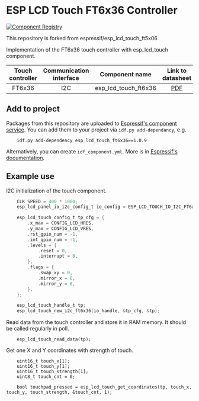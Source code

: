 # ESP LCD Touch FT6x36 Controller

[![Component Registry](https://components.espressif.com/components/cfscn/esp_lcd_touch_ft6x36/badge.svg)](https://components.espressif.com/components/cfscn/esp_lcd_touch_ft6x36)

This repository is forked from espressif/esp_lcd_touch_ft5x06

Implementation of the FT6x36 touch controller with esp_lcd_touch component.

| Touch controller | Communication interface |    Component name    |                                    Link to datasheet                                     |
| :--------------: | :---------------------: | :------------------: | :--------------------------------------------------------------------------------------: |
|      FT6x36      |           I2C           | esp_lcd_touch_ft6x36 | [PDF](https://www.buydisplay.com/download/ic/FT6236-FT6336-FT6436L-FT6436_Datasheet.pdf) |

[^1]: **NOTE:** This controller should work via I2C or SPI communication interface. But it was tested on HW only via I2C communication interface.

## Add to project

Packages from this repository are uploaded to [Espressif's component service](https://components.espressif.com/).
You can add them to your project via `idf.py add-dependancy`, e.g.
```
    idf.py add-dependency esp_lcd_touch_ft6x36==1.0.9
```

Alternatively, you can create `idf_component.yml`. More is in [Espressif's documentation](https://docs.espressif.com/projects/esp-idf/en/latest/esp32/api-guides/tools/idf-component-manager.html).

## Example use

I2C initialization of the touch component.

```c
    CLK_SPEED = 400 * 1000;
    esp_lcd_panel_io_i2c_config_t io_config = ESP_LCD_TOUCH_IO_I2C_FT6x36_CONFIG(CLK_SPEED);

    esp_lcd_touch_config_t tp_cfg = {
        .x_max = CONFIG_LCD_HRES,
        .y_max = CONFIG_LCD_VRES,
        .rst_gpio_num = -1,
        .int_gpio_num = -1,
        .levels = {
            .reset = 0,
            .interrupt = 0,
        },
        .flags = {
            .swap_xy = 0,
            .mirror_x = 0,
            .mirror_y = 0,
        },
    };

    esp_lcd_touch_handle_t tp;
    esp_lcd_touch_new_i2c_ft6x36(io_handle, &tp_cfg, &tp);
```

Read data from the touch controller and store it in RAM memory. It should be called regularly in poll.

```
    esp_lcd_touch_read_data(tp);
```

Get one X and Y coordinates with strength of touch.

```
    uint16_t touch_x[1];
    uint16_t touch_y[1];
    uint16_t touch_strength[1];
    uint8_t touch_cnt = 0;

    bool touchpad_pressed = esp_lcd_touch_get_coordinates(tp, touch_x, touch_y, touch_strength, &touch_cnt, 1);
```
